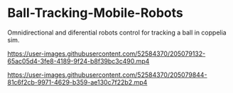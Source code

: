# Ball-Tracking-Mobile-Robots


Omnidirectional and diferential robots control for tracking a ball in coppelia sim.

https://user-images.githubusercontent.com/52584370/205079132-65ac05d4-3fe8-4189-9f24-b8f39bc3c490.mp4

https://user-images.githubusercontent.com/52584370/205079844-81c6f2cb-9971-4629-b359-ae130c7f22b2.mp4


